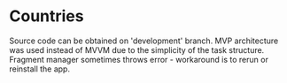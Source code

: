 # Countries
Source code can be obtained on 'development' branch.
MVP architecture was used instead of MVVM due to the simplicity of the task structure.
Fragment manager sometimes throws error - workaround is to rerun or reinstall the app.
